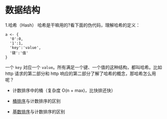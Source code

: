 # 数据结构
1.哈希（Hash）
哈希是干嘛用的?看下面的伪代码，理解哈希的定义：

```
a <- {
  '0':0,
  '1':1,
  'key':'value',
  '键':'值'
}
```
一个 `key` 对应一个 `value`。所有满足一个键、一个值的这种结构，都叫哈希。比如 http 请求的第二部分和 http 响应的第二部分了解了哈希的概念，那哈希怎么用呢？

- 计数排序中的桶（复杂度 O(n + max)，比快排还快）




- [桶排序](http://bubkoo.com/2014/01/15/sort-algorithm/bucket-sort/)与计数排序的区别
- [基数排序](http://bubkoo.com/2014/01/15/sort-algorithm/radix-sort/)与计数排序的区别

